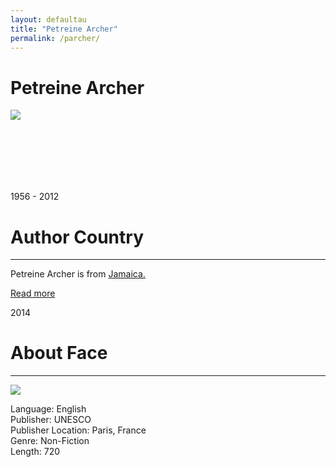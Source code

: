 ```yaml
---
layout: defaultau
title: "Petreine Archer"
permalink: /parcher/
---
```

<!-- partial:index.partial.html -->
<div class="content">
    <h1>Petreine Archer</h1>
    <div class="quote">
        <div><img src="https://ran-s3.s3.amazonaws.com/petrinearcher.com/s3fs-public/images/pa-feature.jpg" class="logo"></div>
    </div>
    <div class="timeline">
        <div style="padding-bottom:100px;"></div>
        <div class="block">
            <div class="date right"><p class="right">1956 - 2012</p></div>
            <div class="dot"></div>
            <div class="left first">
            <div class="author_country">
                <h1>Author Country</h1><hr>
            <div class="aclocation"><p>Petreine Archer is from <a href="{{ site.baseurl }}/4">Jamaica.</a></p></div>
                <div class="acreadmore"><a href="https://en.wikipedia.org/wiki/Petrine_Archer-Straw" target="_blank">Read more</a></div>
            </div>
            </div>
        </div>
        <div class="block">
            <div class="date left"><p class="left">2014</p></div>
            <div class="dot"></div>
            <div class="right">
                <h1>About Face</h1><hr>
                <p><img src="https://archivalencounters.commons.gc.cuny.edu/files/2019/03/about-face-300x169.png"></p>
                <p>
                Language: English<br>
                Publisher: UNESCO<br>
                Publisher Location: Paris, France<br>
                Genre: Non-Fiction<br>
                Length: 720<br>
                </p>
            </div>
        </div>
